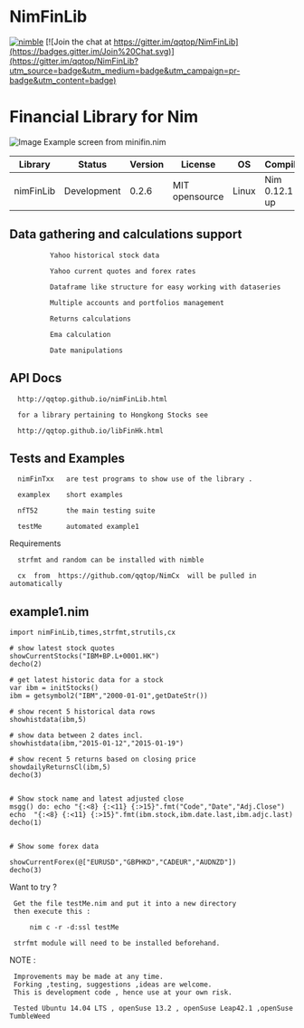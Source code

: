 # NimFinLib

[![nimble](https://raw.githubusercontent.com/yglukhov/nimble-tag/master/nimble.png)](https://github.com/yglukhov/nimble-tag)
[![Join the chat at https://gitter.im/qqtop/NimFinLib](https://badges.gitter.im/Join%20Chat.svg)](https://gitter.im/qqtop/NimFinLib?utm_source=badge&utm_medium=badge&utm_campaign=pr-badge&utm_content=badge)

Financial Library for Nim 
==========================


![Image](http://qqtop.github.io/minifin1.png?raw=true)
Example screen from minifin.nim



| Library    | Status      | Version | License        | OS     | Compiler       |
|------------|-------------|---------|----------------|--------|----------------|
| nimFinLib  | Development | 0.2.6   | MIT opensource | Linux  | Nim 0.12.1 up  |




Data gathering and calculations support 
----------------------------------------

              Yahoo historical stock data
              
              Yahoo current quotes and forex rates
              
              Dataframe like structure for easy working with dataseries
              
              Multiple accounts and portfolios management
              
              Returns calculations
              
              Ema calculation
              
              Date manipulations
              
              
              
              
API Docs
--------

      http://qqtop.github.io/nimFinLib.html

      for a library pertaining to Hongkong Stocks see

      http://qqtop.github.io/libFinHk.html

Tests and Examples
------------------

      nimFinTxx   are test programs to show use of the library .
      
      examplex    short examples 
      
      nfT52       the main testing suite
      
      testMe      automated example1      
      

Requirements

      strfmt and random can be installed with nimble
                
      cx  from  https://github.com/qqtop/NimCx  will be pulled in automatically
           
      


example1.nim 
------------

```nimrod         
import nimFinLib,times,strfmt,strutils,cx

# show latest stock quotes
showCurrentStocks("IBM+BP.L+0001.HK")
decho(2)

# get latest historic data for a stock
var ibm = initStocks()
ibm = getsymbol2("IBM","2000-01-01",getDateStr())

# show recent 5 historical data rows
showhistdata(ibm,5)

# show data between 2 dates incl.
showhistdata(ibm,"2015-01-12","2015-01-19")

# show recent 5 returns based on closing price
showdailyReturnsCl(ibm,5)     
decho(3)


# Show stock name and latest adjusted close
msgg() do: echo "{:<8} {:<11} {:>15}".fmt("Code","Date","Adj.Close") 
echo  "{:<8} {:<11} {:>15}".fmt(ibm.stock,ibm.date.last,ibm.adjc.last)
decho(1)


# Show some forex data

showCurrentForex(@["EURUSD","GBPHKD","CADEUR","AUDNZD"])
decho(3)

```


Want to try ? 

     Get the file testMe.nim and put it into a new directory
     then execute this :
              
         nim c -r -d:ssl testMe
       
     strfmt module will need to be installed beforehand. 
     

NOTE : 
  
     Improvements may be made at any time.              
     Forking ,testing, suggestions ,ideas are welcome.
     This is development code , hence use at your own risk.
     
     Tested Ubuntu 14.04 LTS , openSuse 13.2 , openSuse Leap42.1 ,openSuse TumbleWeed
              
